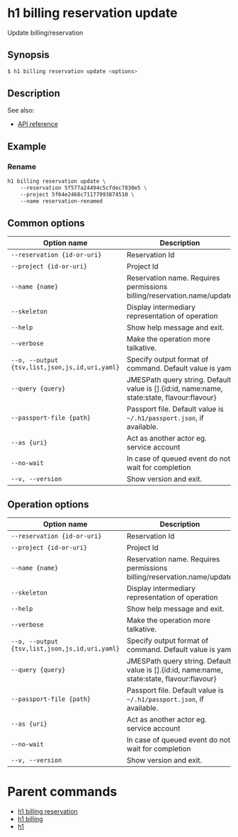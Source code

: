 
# h1 billing reservation update

Update billing/reservation

## Synopsis

```bash
$ h1 billing reservation update <options>
```

## Description

See also:

* [API reference](https://api.hyperone.com/v2/docs#operation/billing_project_reservation_update)

## Example


### Rename

```bash
h1 billing reservation update \ 
	--reservation 5f577a24494c5cfdec7830e5 \ 
	--project 5f64e2468c71177993874510 \ 
	--name reservation-renamed
```

## Common options

| Option name                                        | Description                                                                                    |
| -------------------------------------------------- | ---------------------------------------------------------------------------------------------- |
| ```--reservation {id-or-uri}```                    | Reservation Id                                                                                 |
| ```--project {id-or-uri}```                        | Project Id                                                                                     |
| ```--name {name}```                                | Reservation name. Requires permissions billing/reservation.name/update                         |
| ```--skeleton```                                   | Display intermediary representation of operation                                               |
| ```--help```                                       | Show help message and exit.                                                                    |
| ```--verbose```                                    | Make the operation more talkative.                                                             |
| ```--o, --output {tsv,list,json,js,id,uri,yaml}``` | Specify output format of command. Default value is yaml                                        |
| ```--query {query}```                              | JMESPath query string. Default value is [].\{id:id, name:name, state:state, flavour:flavour\}  |
| ```--passport-file {path}```                       | Passport file. Default value is ```~/.h1/passport.json```, if available.                       |
| ```--as {uri}```                                   | Act as another actor eg. service account                                                       |
| ```--no-wait```                                    | In case of queued event do not wait for completion                                             |
| ```--v, --version```                               | Show version and exit.                                                                         |

## Operation options

| Option name                                        | Description                                                                                    |
| -------------------------------------------------- | ---------------------------------------------------------------------------------------------- |
| ```--reservation {id-or-uri}```                    | Reservation Id                                                                                 |
| ```--project {id-or-uri}```                        | Project Id                                                                                     |
| ```--name {name}```                                | Reservation name. Requires permissions billing/reservation.name/update                         |
| ```--skeleton```                                   | Display intermediary representation of operation                                               |
| ```--help```                                       | Show help message and exit.                                                                    |
| ```--verbose```                                    | Make the operation more talkative.                                                             |
| ```--o, --output {tsv,list,json,js,id,uri,yaml}``` | Specify output format of command. Default value is yaml                                        |
| ```--query {query}```                              | JMESPath query string. Default value is [].\{id:id, name:name, state:state, flavour:flavour\}  |
| ```--passport-file {path}```                       | Passport file. Default value is ```~/.h1/passport.json```, if available.                       |
| ```--as {uri}```                                   | Act as another actor eg. service account                                                       |
| ```--no-wait```                                    | In case of queued event do not wait for completion                                             |
| ```--v, --version```                               | Show version and exit.                                                                         |

# Parent commands

* [h1 billing reservation](./../README.md)
* [h1 billing](./../../README.md)
* [h1](./../../../README.md)
